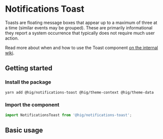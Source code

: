 # Notifications Toast

Toasts are floating message boxes that appear up to a maximum of three at a time (similar events may be grouped). These are primarily informational they report a system occurrence that typically does not require much user action.

Read more about when and how to use the Toast component [on the internal wiki](https://wiki.autodesk.com/display/HIG/Toasts).

## Getting started

### Install the package

```bash
yarn add @hig/notifications-toast @hig/theme-context @hig/theme-data
```

### Import the component

```js
import NotificationsToast from '@hig/notifications-toast';
```

## Basic usage

<!-- TODO: Write usage description -->
